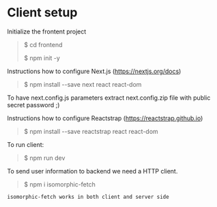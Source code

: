 # Client setup

Initialize the frontent project
> $ cd frontend
>
> $ npm init -y

Instructions how to configure Next.js (https://nextjs.org/docs)
> $ npm install --save next react react-dom

To have next.config.js parameters extract next.config.zip file with public secret password ;)

Instructions how to configure Reactstrap (https://reactstrap.github.io)
> $ npm install --save reactstrap react react-dom

To run client:
> $ npm run dev

To send user information to backend we need a HTTP client.
> $ npm i isomorphic-fetch

`isomorphic-fetch works in both client and server side`
